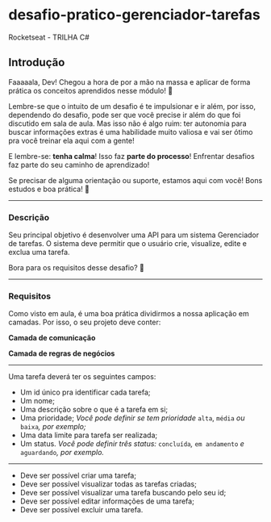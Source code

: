# desafio-pratico-gerenciador-tarefas
Rocketseat - TRILHA C#

## Introdução

Faaaaala, Dev! Chegou a hora de por a mão na massa e aplicar de forma prática os conceitos aprendidos nesse módulo! 🚀

Lembre-se que o intuito de um desafio é te impulsionar e ir além, por isso, dependendo do desafio, pode ser que você precise ir além do que foi discutido em sala de aula. 
Mas isso não é algo ruim: ter autonomia para buscar informações extras é uma habilidade muito valiosa e vai ser ótimo pra você treinar ela aqui com a gente!

E lembre-se: **tenha calma**! Isso faz **parte do processo**!
Enfrentar desafios faz parte do seu caminho de aprendizado! 

Se precisar de alguma orientação ou suporte, estamos aqui com você!
Bons estudos e boa prática! 💜

---

### Descrição

Seu principal objetivo é desenvolver uma API para um sistema Gerenciador de tarefas.
O sistema deve permitir que o usuário crie, visualize, edite e exclua uma tarefa.

Bora para os requisitos desse desafio? 🚀

---

### Requisitos

Como visto em aula, é uma boa prática dividirmos a nossa aplicação em camadas. 
Por isso, o seu projeto deve conter: 

**Camada de comunicação**

**Camada de regras de negócios**

---

Uma tarefa deverá ter os seguintes campos:

- Um id único pra identificar cada tarefa;
- Um nome;
- Uma descrição sobre o que é a tarefa em si;
- Uma prioridade;
*Você pode definir se tem prioridade* `alta`, `média` *ou* `baixa`*, por exemplo;*
- Uma data limite para tarefa ser realizada;
- Um status.
*Você pode definir três status:* `concluída`*,* `em andamento` *e* `aguardando`*, por exemplo.*

---

- Deve ser possível criar uma tarefa;
- Deve ser possível visualizar todas as tarefas criadas;
- Deve ser possível visualizar uma tarefa buscando pelo seu id;
- Deve ser possível editar informações de uma tarefa;
- Deve ser possível excluir uma tarefa.
